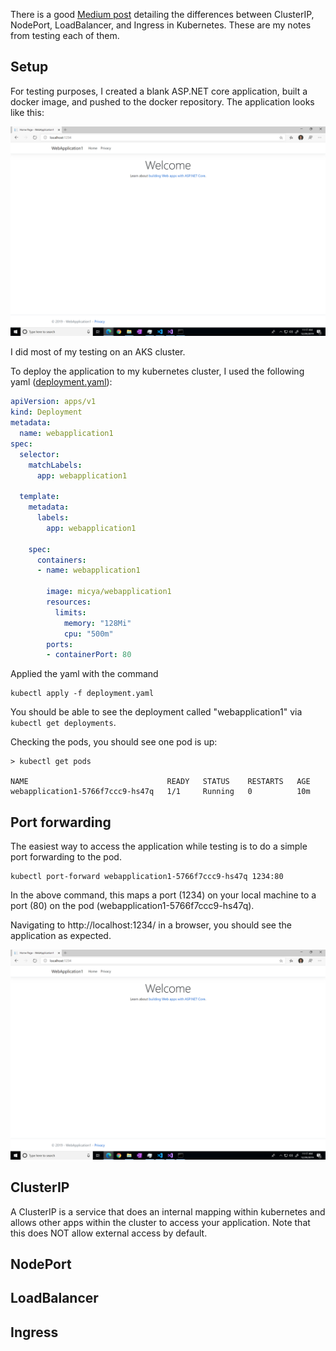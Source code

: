 There is a good [Medium post](https://medium.com/google-cloud/kubernetes-nodeport-vs-loadbalancer-vs-ingress-when-should-i-use-what-922f010849e0) detailing the differences between ClusterIP, NodePort, LoadBalancer, and Ingress in Kubernetes. These are my notes from testing each of them.

## Setup

For testing purposes, I created a blank ASP.NET core application, built a docker image, and pushed to the docker repository. The application looks like this:

![ASP.NET core default application](img/app.png)

I did most of my testing on an AKS cluster.

To deploy the application to my kubernetes cluster, I used the following yaml ([deployment.yaml](deployment.yaml)):

``` yaml
apiVersion: apps/v1
kind: Deployment
metadata:
  name: webapplication1
spec:
  selector:
    matchLabels:
      app: webapplication1
  
  template:
    metadata:
      labels:
        app: webapplication1
    
    spec:
      containers:
      - name: webapplication1
  
        image: micya/webapplication1
        resources:
          limits:
            memory: "128Mi"
            cpu: "500m"
        ports:
        - containerPort: 80
```

Applied the yaml with the command

```
kubectl apply -f deployment.yaml
```

You should be able to see the deployment called "webapplication1" via `kubectl get deployments`.

Checking the pods, you should see one pod is up:

```
> kubectl get pods

NAME                               READY   STATUS    RESTARTS   AGE
webapplication1-5766f7ccc9-hs47q   1/1     Running   0          10m
```

## Port forwarding

The easiest way to access the application while testing is to do a simple port forwarding to the pod.

```
kubectl port-forward webapplication1-5766f7ccc9-hs47q 1234:80
```

In the above command, this maps a port (1234) on your local machine to a port (80) on the pod (webapplication1-5766f7ccc9-hs47q).

Navigating to http://localhost:1234/ in a browser, you should see the application as expected.

![ASP.NET core default application](img/app.png)

## ClusterIP

A ClusterIP is a service that does an internal mapping within kubernetes and allows other apps within the cluster to access your application. Note that this does NOT allow external access by default.

## NodePort

## LoadBalancer

## Ingress